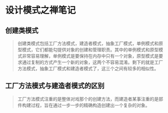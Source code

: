 # 设计模式之禅笔记
## 创建类模式
> 创建类模式包括工厂方法模式，建造者模式，抽象工厂模式，单例模式和原型模式，它们都能勾提供对象的创建和管理职责。其中的单例模式和原型模式非常容易理解，单例模式是要保持在内存中只有一个对象，原型模式是要求通过复制的方式产生一个新的对象，这两个不容易混淆。剩下的就是工厂方法模式，抽象工厂模式和建造者模式了，这三个之间有较多的相似性。

## 工厂方法模式与建造者模式的区别
> 工厂方法模式注重的是整体对戏那个的创建方法，而建造者某事注重的是部件构建过程，旨在通过一步一步的精确构造创建出一个复杂的对象。